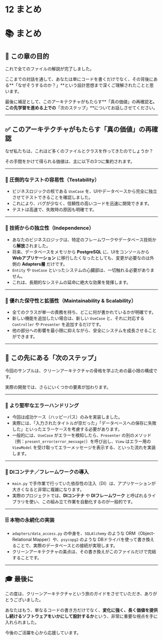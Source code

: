 # 12 まとめ

# 📚 まとめ


## 🧭 この章の目的

これで全てのファイルの解説が完了しました。

ここまでの対話を通して、あなたは単にコードを書くだけでなく、その背後にある**「なぜそうするのか？」**という設計思想まで深くご理解されたことと思います。

最後に補足として、このアーキテクチャがもたらす**「真の価値」の再確認**と、この先学習を進める上での**「次のステップ」**についてお話しさせてください。

---

## ✅ このアーキテクチャがもたらす「真の価値」の再確認

なぜ私たちは、これほど多くのファイルとクラスを作ってきたのでしょうか？

その手間をかけて得られる価値は、主に以下の3つに集約されます。

---

### 🧪 圧倒的なテストの容易性（Testability）

- ビジネスロジックの核である `UseCase` を、UIやデータベースから完全に独立させてテストできることを確認しました。
- これにより、バグが少なく、信頼性の高いコードを迅速に開発できます。
- テストは高速で、失敗時の原因も明確です。

---

### 🔌 技術からの独立性（Independence）

- あなたのビジネスロジックは、特定のフレームワークやデータベース技術から**解放**されました。
- 将来、データベースをメモリから **PostgreSQL** に、UIをコンソールから **Webアプリケーション** に移行したくなったとしても、変更が必要なのは外側の **Adapters層** だけです。
- `Entity` や `UseCase` といったシステムの心臓部は、一切触れる必要がありません。
- これは、長期的なシステムの延命に絶大な効果を発揮します。

---

### 🧱 優れた保守性と拡張性（Maintainability & Scalability）

- 全てのクラスが単一の責務を持ち、どこに何が書かれているかが明確です。
- 新しい機能を追加したい場合は、新しい `UseCase` と、それに対応する `Controller` や `Presenter` を追加するだけです。
- 他の部分への影響を最小限に抑えながら、安全にシステムを成長させることができます。

---

## 🚀 この先にある「次のステップ」

今回のサンプルは、クリーンアーキテクチャの骨格を学ぶための最小限の構成です。

実際の開発では、さらにいくつかの要素が加わります。

---

### 🛑 より堅牢なエラーハンドリング

- 今回は成功ケース（ハッピーパス）のみを実装しました。
- 実際には、「入力されたタイトルが空だった」「データベースへの保存に失敗した」といったエラーケースを考慮する必要があります。
- 一般的には、`UseCase` がエラーを検知したら、`Presenter` の別のメソッド（例：`present_error(error_message)`）を呼び出し、`View` はエラー用の `ViewModel` を受け取ってエラーメッセージを表示する、といった流れを実装します。

---

### 🧩 DIコンテナ／フレームワークの導入

- `main.py` で手作業で行っていた依存性の注入（DI）は、アプリケーションが大きくなると非常に複雑になります。
- 実際のプロジェクトでは、**DIコンテナ** や **DIフレームワーク** と呼ばれるライブラリを使い、この組み立て作業を自動化するのが一般的です。

---

### 🗄 本物の永続化の実装

- `adapters/data_access.py` の中身を、`SQLAlchemy` のような ORM（Object-Relational Mapper）や、`psycopg2` のような DBドライバを使って書き換えることで、実際のデータベースとの接続が実現します。
- クリーンアーキテクチャの美点は、その書き換えがこのファイルだけで完結することです。

---

## 🎓 最後に

この度は、クリーンアーキテクチャという旅のガイドをさせていただき、ありがとうございました。

あなたはもう、単なるコードの書き方だけでなく、**変化に強く、長く価値を提供し続けるソフトウェアをいかにして設計するか**という、非常に重要な視点を手に入れられました。

今後のご活躍を心から応援しています。
